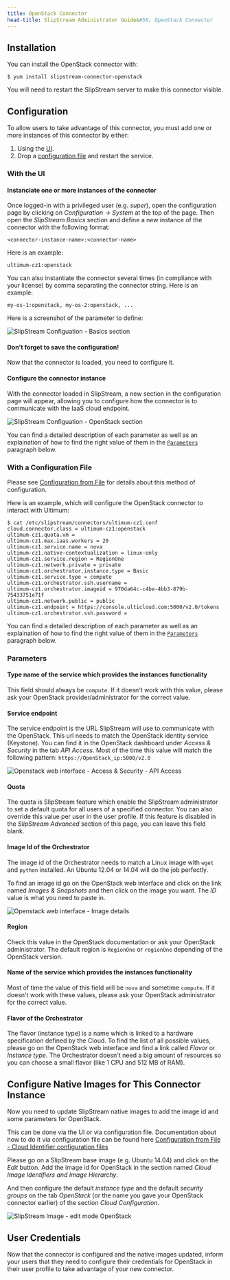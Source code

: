 ```yaml
---
title: OpenStack Connector
head-title: SlipStream Administrator Guide&#58; OpenStack Connector
---
```


## Installation

You can install the OpenStack connector with:

    $ yum install slipstream-connector-openstack

You will need to restart the SlipStream server to make this connector
visible.

## Configuration

To allow users to take advantage of this connector, you must add one
or more instances of this connector by either:

 1. Using the [UI](#with-the-ui).
 2. Drop a [configuration file](#with-a-configuration-file) and restart the
    service.

### With the UI

#### Instanciate one or more instances of the connector

Once logged-in with a privileged user (e.g. *super*), open the configuration
page by clicking on *Configuration -> System* at the top of the page.
Then open the *SlipStream Basics* section and define a new instance of the
connector with the following format:

    <connector-instance-name>:<connector-name>


Here is an example:

    ultimum-cz1:openstack


You can also instantiate the connector several times (in compliance with your
license) by comma separating the connector string. Here is an example:

    my-os-1:openstack, my-os-2:openstack, ...

Here is a screenshot of the parameter to define:

![SlipStream Configuation - Basics section]

#### Don't forget to save the configuration!

Now that the connector is loaded, you need to configure it.

#### Configure the connector instance

With the connector loaded in SlipStream, a new section in the configuration
page will appear, allowing you to configure how the connector is to
communicate with the IaaS cloud endpoint.

![SlipStream Configuation - OpenStack section]

You can find a detailed description of each parameter as well as an
explaination of how to find the right value of them in the
[`Parameters`](#parameters) paragraph below.

### With a Configuration File

Please see [Configuration from File] for details about this method of
configuration.

Here is an example, which will configure the OpenStack connector to interact
with Ultimum:

    $ cat /etc/slipstream/connectors/ultimum-cz1.conf
    cloud.connector.class = ultimum-cz1:openstack
    ultimum-cz1.quota.vm = 
    ultimum-cz1.max.iaas.workers = 20
    ultimum-cz1.service.name = nova
    ultimum-cz1.native-contextualization = linux-only
    ultimum-cz1.service.region = RegionOne
    ultimum-cz1.network.private = private
    ultimum-cz1.orchestrator.instance.type = Basic
    ultimum-cz1.service.type = compute
    ultimum-cz1.orchestrator.ssh.username =
    ultimum-cz1.orchestrator.imageid = 970da64c-c4be-4bb3-879b-75433751e71f
    ultimum-cz1.network.public = public
    ultimum-cz1.endpoint = https://console.ulticloud.com:5000/v2.0/tokens
    ultimum-cz1.orchestrator.ssh.password = 

You can find a detailed description of each parameter as well as an
explaination of how to find the right value of them in the
[`Parameters`](#parameters) paragraph below.

### Parameters

#### Type name of the service which provides the instances functionality

This field should always be `compute`. If it doesn't work with this value,
please ask your OpenStack provider/administrator for the correct value.


#### Service endpoint

The service endpoint is the URL SlipStream will use to communicate with the
OpenStack. This url needs to match the OpenStack identity service (Keystone).
You can find it in the OpenStack dashboard under *Access & Security* in the
tab *API Access*. Most of the time this value will match the following
pattern: `https://OpenStack_ip:5000/v2.0`

![Openstack web interface - Access & Security - API Access]

#### Quota

The quota is SlipStream feature which enable the SlipStream administrator to
set a default quota for all users of a specified connector. You can also
override this value per user in the user profile. If this feature is disabled
in the *SlipStream Advanced* section of this page, you can leave this field
blank.


#### Image Id of the Orchestrator

The image id of the Orchestrator needs to match a Linux image with `wget` and
`python` installed. An Ubuntu 12.04 or 14.04 will do the job perfectly.

To find an image id go on the OpenStack web interface and click on the link
named *Images & Snapshots* and then click on the image you want. The *ID*
value is what you need to paste in.

![Openstack web interface - Image details]

#### Region

Check this value in the OpenStack documentation or ask your OpenStack
administrator.  The default region is `RegionOne` or `regionOne` depending of
the OpenStack version.

#### Name of the service which provides the instances functionality

Most of time the value of this field will be `nova` and sometime `compute`. If
it doesn't work with these values, please ask your OpenStack administrator for
the correct value.

#### Flavor of the Orchestrator

The flavor (instance type) is a name which is linked to a hardware
specification defined by the Cloud. To find the list of all possible values,
please go on the OpenStack web interface and find a link called *Flavor* or
*Instance type*. The Orchestrator doesn't need a big amount of resources so
you can choose a small flavor (like 1 CPU and 512 MB of RAM).

## Configure Native Images for This Connector Instance

Now you need to update SlipStream native images to add the image id and some
parameters for OpenStack.

This can be done via the UI or via configuration file.
Documentation about how to do it via configuration file can be found here
[Configuration from File - Cloud Identifier configuration files]

Please go on a SlipStream base image (e.g. Ubuntu 14.04) and click on the
*Edit* button. Add the image id for OpenStack in the section named *Cloud
Image Identifiers and Image Hierarchy*.

And then configure the default *instance type* and the default *security groups*
on the tab *OpenStack* (or the name you gave your OpenStack connector earlier)
of the section *Cloud Configuration*.

![SlipStream Image - edit mode OpenStack]

## User Credentials

Now that the connector is configured and the native images updated, inform
your users that they need to configure their credentials for OpenStack in
their user profile to take advantage of your new connector.

[Configuration from File]: /documentation/developer_guide/configuration_files.html
[Configuration from File - Cloud Identifier configuration files]: /documentation/developer_guide/configuration_files.html#unique-cloud-identifier-configuration-files
[SlipStream Configuation - Basics section]: images/screenshot-cloud-config-param.png
[SlipStream Configuation - OpenStack section]: images/screenshot-OpenStack_ss_system_parameters.png
[SlipStream Image - edit mode OpenStack]: images/screenshot-OpenStack_image_parameters.png
[Openstack web interface - Access & Security - API Access]: images/screenshot-OpenStack_endpoint.png
[Openstack web interface - Image details]: images/screenshot-OpenStack_imageId.png

